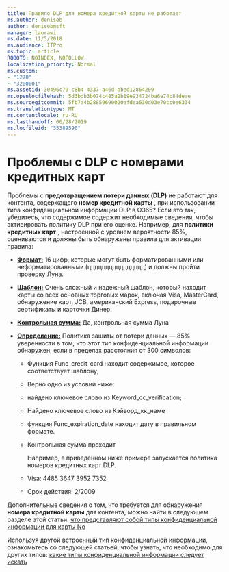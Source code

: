 ```yaml
---
title: Правило DLP для номера кредитной карты не работает
ms.author: deniseb
author: denisebmsft
manager: laurawi
ms.date: 11/5/2018
ms.audience: ITPro
ms.topic: article
ROBOTS: NOINDEX, NOFOLLOW
localization_priority: Normal
ms.custom:
- "1270"
- "3200001"
ms.assetid: 30496c79-c8b4-4337-a46d-abed12864209
ms.openlocfilehash: 5d3bdb3b074c485a2b19e934724ba6e74c84deae
ms.sourcegitcommit: 5fb7a4b28859690020efdea630d03e70cc0e6334
ms.translationtype: MT
ms.contentlocale: ru-RU
ms.lasthandoff: 06/28/2019
ms.locfileid: "35389590"
---
```

# <a name="dlp-issues-with-credit-card-numbers"></a>Проблемы с DLP с номерами кредитных карт

Проблемы с **предотвращением потери данных (DLP)** не работают для контента, содержащего **номер кредитной карты** , при использовании типа конфиденциальной информации DLP в O365? Если это так, убедитесь, что содержимое содержит необходимые сведения, чтобы активировать политику DLP при его оценке. Например, для **политики кредитных карт** , настроенной с уровнем вероятности 85%, оцениваются и должны быть обнаружены правила для активации правила:
  
- **[Формат:](https://docs.microsoft.com/office365/securitycompliance/what-the-sensitive-information-types-look-for#format-19)** 16 цифр, которые могут быть форматированными или неформатированными (цццццццццццццццц) и должны пройти проверку Луна.

- **[Шаблон:](https://docs.microsoft.com/office365/securitycompliance/what-the-sensitive-information-types-look-for#pattern-19)** Очень сложный и надежный шаблон, который находит карты со всех основных торговых марок, включая Visa, MasterCard, обнаружение карт, JCB, американский Express, подарочные сертификаты и карточки Динер.

- **[Контрольная сумма:](https://docs.microsoft.com/office365/securitycompliance/what-the-sensitive-information-types-look-for#checksum-19)** Да, контрольная сумма Луна

- **[Определение:](https://docs.microsoft.com/office365/securitycompliance/what-the-sensitive-information-types-look-for#definition-19)** Политика защиты от потери данных — 85% уверенности в том, что этот тип конфиденциальной информации обнаружен, если в пределах расстояния от 300 символов:

  - Функция Func_credit_card находит содержимое, которое соответствует шаблону;

  - Верно одно из условий ниже:

  - найдено ключевое слово из Keyword_cc_verification;

  - Найдено ключевое слово из Кэйворд_кк_наме

  - функция Func_expiration_date находит дату в правильном формате.

  - Контрольная сумма проходит

    Например, в приведенном ниже примере запускается политика номеров кредитных карт DLP.

  - Visa: 4485 3647 3952 7352
  
  - Срок действия: 2/2009

Дополнительные сведения о том, что требуется для обнаружения **номера кредитной карты** для контента, можно найти в следующем разделе этой статьи: [что представляют собой типы конфиденциальной информации для карты No](https://docs.microsoft.com/office365/securitycompliance/what-the-sensitive-information-types-look-for#credit-card-number)
  
Используя другой встроенный тип конфиденциальной информации, ознакомьтесь со следующей статьей, чтобы узнать, что необходимо для других типов: [какие типы конфиденциальной информации следует искать](https://docs.microsoft.com/office365/securitycompliance/what-the-sensitive-information-types-look-for)
  